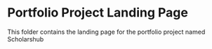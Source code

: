 # Portfolio Project Landing Page

This folder contains the landing page for the portfolio project named Scholarshub